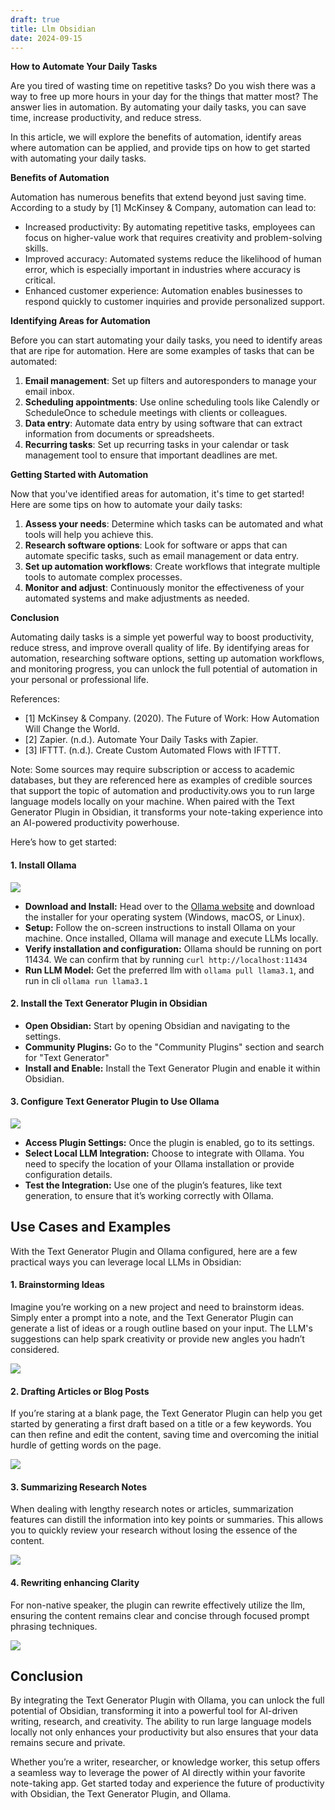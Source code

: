 ```yaml
---
draft: true
title: Llm Obsidian
date: 2024-09-15
---
```



**How to Automate Your Daily Tasks**

Are you tired of wasting time on repetitive tasks? Do you wish there was a way to free up more hours in your day for the things that matter most? The answer lies in automation. By automating your daily tasks, you can save time, increase productivity, and reduce stress.

In this article, we will explore the benefits of automation, identify areas where automation can be applied, and provide tips on how to get started with automating your daily tasks.

**Benefits of Automation**

Automation has numerous benefits that extend beyond just saving time. According to a study by [1] McKinsey & Company, automation can lead to:

*   Increased productivity: By automating repetitive tasks, employees can focus on higher-value work that requires creativity and problem-solving skills.
*   Improved accuracy: Automated systems reduce the likelihood of human error, which is especially important in industries where accuracy is critical.
*   Enhanced customer experience: Automation enables businesses to respond quickly to customer inquiries and provide personalized support.

**Identifying Areas for Automation**

Before you can start automating your daily tasks, you need to identify areas that are ripe for automation. Here are some examples of tasks that can be automated:

1.  **Email management**: Set up filters and autoresponders to manage your email inbox.
2.  **Scheduling appointments**: Use online scheduling tools like Calendly or ScheduleOnce to schedule meetings with clients or colleagues.
3.  **Data entry**: Automate data entry by using software that can extract information from documents or spreadsheets.
4.  **Recurring tasks**: Set up recurring tasks in your calendar or task management tool to ensure that important deadlines are met.

**Getting Started with Automation**

Now that you've identified areas for automation, it's time to get started! Here are some tips on how to automate your daily tasks:

1.  **Assess your needs**: Determine which tasks can be automated and what tools will help you achieve this.
2.  **Research software options**: Look for software or apps that can automate specific tasks, such as email management or data entry.
3.  **Set up automation workflows**: Create workflows that integrate multiple tools to automate complex processes.
4.  **Monitor and adjust**: Continuously monitor the effectiveness of your automated systems and make adjustments as needed.

**Conclusion**

Automating daily tasks is a simple yet powerful way to boost productivity, reduce stress, and improve overall quality of life. By identifying areas for automation, researching software options, setting up automation workflows, and monitoring progress, you can unlock the full potential of automation in your personal or professional life.

References:

*   [1] McKinsey & Company. (2020). The Future of Work: How Automation Will Change the World.
*   [2] Zapier. (n.d.). Automate Your Daily Tasks with Zapier.
*   [3] IFTTT. (n.d.). Create Custom Automated Flows with IFTTT.

Note: Some sources may require subscription or access to academic databases, but they are referenced here as examples of credible sources that support the topic of automation and productivity.ows you to run large language models locally on your machine. When paired with the Text Generator Plugin in Obsidian, it transforms your note-taking experience into an AI-powered productivity powerhouse.

Here’s how to get started:

#### 1. **Install Ollama**

![](./attachments/Pasted%20image%2020240812162009.png)

- **Download and Install:** Head over to the [Ollama website](https://www.ollama.com/) and download the installer for your operating system (Windows, macOS, or Linux).
- **Setup:** Follow the on-screen instructions to install Ollama on your machine. Once installed, Ollama will manage and execute LLMs locally.
- **Verify installation and configuration:** Ollama should be running on port 11434. We can confirm that by running `curl http://localhost:11434`
- **Run LLM Model:** Get the preferred llm with `ollama pull llama3.1`, and run in cli `ollama run llama3.1`

#### 2. **Install the Text Generator Plugin in Obsidian**

- **Open Obsidian:** Start by opening Obsidian and navigating to the settings.
- **Community Plugins:** Go to the "Community Plugins" section and search for "Text Generator"
- **Install and Enable:** Install the Text Generator Plugin and enable it within Obsidian.

#### 3. **Configure Text Generator Plugin to Use Ollama**

![](./attachments/Pasted%20image%2020240812162534.png)

- **Access Plugin Settings:** Once the plugin is enabled, go to its settings.
- **Select Local LLM Integration:** Choose to integrate with Ollama. You need to specify the location of your Ollama installation or provide configuration details.
- **Test the Integration:** Use one of the plugin’s features, like text generation, to ensure that it’s working correctly with Ollama.

## Use Cases and Examples

With the Text Generator Plugin and Ollama configured, here are a few practical ways you can leverage local LLMs in Obsidian:

#### 1. **Brainstorming Ideas**
Imagine you’re working on a new project and need to brainstorm ideas. Simply enter a prompt into a note, and the Text Generator Plugin can generate a list of ideas or a rough outline based on your input. The LLM's suggestions can help spark creativity or provide new angles you hadn’t considered.

![](./attachments/Brainstorming.gif)

#### 2. **Drafting Articles or Blog Posts**
If you’re staring at a blank page, the Text Generator Plugin can help you get started by generating a first draft based on a title or a few keywords. You can then refine and edit the content, saving time and overcoming the initial hurdle of getting words on the page.

![](./attachments/Article.gif)

#### 3. **Summarizing Research Notes**
When dealing with lengthy research notes or articles, summarization features can distill the information into key points or summaries. This allows you to quickly review your research without losing the essence of the content.

![](./attachments/Summarize.gif)

#### 4. **Rewriting enhancing Clarity** 
For non-native speaker, the plugin can rewrite effectively utilize the llm, ensuring the content remains clear and concise through focused prompt phrasing techniques.

![](./attachments/Rewrite.gif)

## Conclusion

By integrating the Text Generator Plugin with Ollama, you can unlock the full potential of Obsidian, transforming it into a powerful tool for AI-driven writing, research, and creativity. The ability to run large language models locally not only enhances your productivity but also ensures that your data remains secure and private.

Whether you’re a writer, researcher, or knowledge worker, this setup offers a seamless way to leverage the power of AI directly within your favorite note-taking app. Get started today and experience the future of productivity with Obsidian, the Text Generator Plugin, and Ollama.
